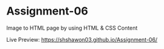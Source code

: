 # Assignment-06
Image to HTML page by using HTML &amp; CSS Content

Live Preview: https://shshawon03.github.io/Assignment-06/
